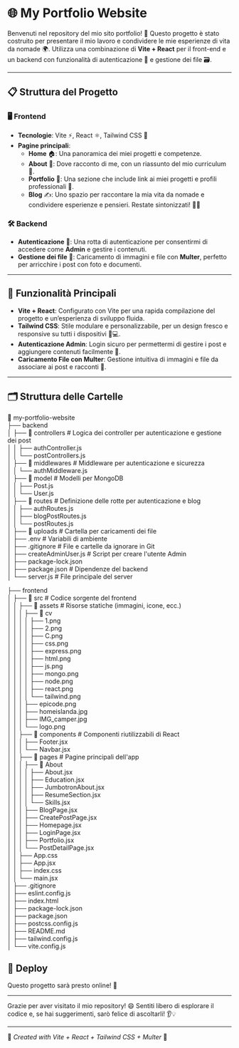 # 🌐 My Portfolio Website

Benvenuti nel repository del mio sito portfolio! 🚀 Questo progetto è stato costruito per presentare il mio lavoro e condividere le mie esperienze di vita da nomade 🌍. Utilizza una combinazione di **Vite + React** per il front-end e un backend con funzionalità di autenticazione 🔐 e gestione dei file 🗃️.

---

## 📋 Struttura del Progetto

### 🖥️ Frontend

- **Tecnologie**: Vite ⚡, React ⚛️, Tailwind CSS 🎨
- **Pagine principali**:
  - **Home** 🏠: Una panoramica dei miei progetti e competenze.
  - **About** 👤: Dove racconto di me, con un riassunto del mio curriculum 📜.
  - **Portfolio** 💼: Una sezione che include link ai miei progetti e profili professionali 📎.
  - **Blog** ✍️: Uno spazio per raccontare la mia vita da nomade e condividere esperienze e pensieri. Restate sintonizzati! 🚐🌄

### 🛠️ Backend

- **Autenticazione** 🔐: Una rotta di autenticazione per consentirmi di accedere come **Admin** e gestire i contenuti.
- **Gestione dei file** 📂: Caricamento di immagini e file con **Multer**, perfetto per arricchire i post con foto e documenti.

---

## 📂 Funzionalità Principali

- **Vite + React**: Configurato con Vite per una rapida compilazione del progetto e un’esperienza di sviluppo fluida.
- **Tailwind CSS**: Stile modulare e personalizzabile, per un design fresco e responsive su tutti i dispositivi 📱💻.
- **Autenticazione Admin**: Login sicuro per permettermi di gestire i post e aggiungere contenuti facilmente 🔏.
- **Caricamento File con Multer**: Gestione intuitiva di immagini e file da associare ai post e racconti 🌄.

---

## 🗂️ Struttura delle Cartelle

📁 my-portfolio-website  
├── backend  
│ ├── 📁 controllers # Logica dei controller per autenticazione e gestione dei post  
│ │ ├── authController.js  
│ │ └── postControllers.js  
│ ├── 📁 middlewares # Middleware per autenticazione e sicurezza  
│ │ └── authMiddleware.js  
│ ├── 📁 model # Modelli per MongoDB  
│ │ ├── Post.js  
│ │ └── User.js  
│ ├── 📁 routes # Definizione delle rotte per autenticazione e blog  
│ │ ├── authRoutes.js  
│ │ ├── blogPostRoutes.js  
│ │ └── postRoutes.js  
│ ├── 📁 uploads # Cartella per caricamenti dei file  
│ ├── .env # Variabili di ambiente  
│ ├── .gitignore # File e cartelle da ignorare in Git  
│ ├── createAdminUser.js # Script per creare l'utente Admin  
│ ├── package-lock.json  
│ ├── package.json # Dipendenze del backend  
│ └── server.js # File principale del server

├── frontend  
│ ├── 📁 src # Codice sorgente del frontend  
│ │ ├── 📁 assets # Risorse statiche (immagini, icone, ecc.)  
│ │ │ ├── 📁 cv  
│ │ │ │ ├── 1.png  
│ │ │ │ ├── 2.png  
│ │ │ │ ├── C.png  
│ │ │ │ ├── css.png  
│ │ │ │ ├── express.png  
│ │ │ │ ├── html.png  
│ │ │ │ ├── js.png  
│ │ │ │ ├── mongo.png  
│ │ │ │ ├── node.png  
│ │ │ │ ├── react.png  
│ │ │ │ └── tailwind.png  
│ │ │ ├── epicode.png  
│ │ │ ├── homeislanda.jpg  
│ │ │ ├── IMG_camper.jpg  
│ │ │ └── logo.png  
│ │ ├── 📁 components # Componenti riutilizzabili di React  
│ │ │ ├── Footer.jsx  
│ │ │ └── Navbar.jsx  
│ │ ├── 📁 pages # Pagine principali dell'app  
│ │ │ ├── 📁 About  
│ │ │ │ ├── About.jsx  
│ │ │ │ ├── Education.jsx  
│ │ │ │ ├── JumbotronAbout.jsx  
│ │ │ │ ├── ResumeSection.jsx  
│ │ │ │ └── Skills.jsx  
│ │ │ ├── BlogPage.jsx  
│ │ │ ├── CreatePostPage.jsx  
│ │ │ ├── Homepage.jsx  
│ │ │ ├── LoginPage.jsx  
│ │ │ ├── Portfolio.jsx  
│ │ │ └── PostDetailPage.jsx  
│ │ ├── App.css  
│ │ ├── App.jsx  
│ │ ├── index.css  
│ │ └── main.jsx  
│ ├── .gitignore  
│ ├── eslint.config.js  
│ ├── index.html  
│ ├── package-lock.json  
│ ├── package.json  
│ ├── postcss.config.js  
│ ├── README.md  
│ ├── tailwind.config.js  
│ └── vite.config.js

## 🚀 Deploy

Questo progetto sarà presto online! 🚀

---

Grazie per aver visitato il mio repository! 😄 Sentiti libero di esplorare il codice e, se hai suggerimenti, sarò felice di ascoltarli! 👂💡

---

🌟 _Created with Vite + React + Tailwind CSS + Multer_ 🌟
